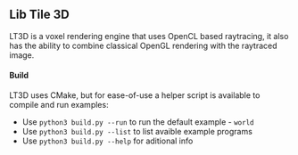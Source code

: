 ## Lib Tile 3D
LT3D is a voxel rendering engine that uses OpenCL based raytracing, it also has the ability to combine classical OpenGL rendering with the raytraced image.

#### Build
LT3D uses CMake, but for ease-of-use a helper script is available to compile and run examples:
* Use `python3 build.py --run` to run the default example - `world`
* Use `python3 build.py --list` to list avaible example programs
* Use `python3 build.py --help` for aditional info 

